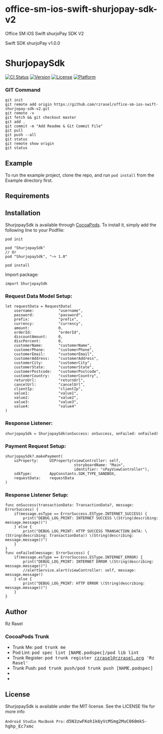 # office-sm-ios-swift-shurjopay-sdk-v2
Office SM iOS Swift shurjoPay SDK V2

Swift SDK shurjoPay v1.0.0

# ShurjopaySdk

[![CI Status](https://img.shields.io/travis/shurjoMukhiDev/ShurjopaySdk.svg?style=flat)](https://travis-ci.org/shurjoMukhiDev/ShurjopaySdk)
[![Version](https://img.shields.io/cocoapods/v/ShurjopaySdk.svg?style=flat)](https://cocoapods.org/pods/ShurjopaySdk)
[![License](https://img.shields.io/cocoapods/l/ShurjopaySdk.svg?style=flat)](https://cocoapods.org/pods/ShurjopaySdk)
[![Platform](https://img.shields.io/cocoapods/p/ShurjopaySdk.svg?style=flat)](https://cocoapods.org/pods/ShurjopaySdk)

### GIT Command
```git_command
git init
git remote add origin https://github.com/rzrasel/office-sm-ios-swift-shurjopay-sdk-v2.git
git remote -v
git fetch && git checkout master
git add .
git commit -m "Add Readme & Git Commit File"
git pull
git push --all
git status
git remote show origin
git status
```

## Example

To run the example project, clone the repo, and run `pod install` from the Example directory first.

## Requirements

## Installation

ShurjopaySdk is available through [CocoaPods](https://cocoapods.org). To install
it, simply add the following line to your Podfile:

```ruby_podInit
pod init
```

```ruby_shurjoPaySdk
pod "ShurjopaySdk"
// Or
pod "ShurjopaySdk", "~> 1.0"
```

```ruby_podInstall
pod install
```

Import package:

```git_request_import
import ShurjopaySdk
```

### Request Data Model Setup:

```git_request_data_model_setup
let requestData = RequestData(
    username:           "username",
    password:           "password",
    prefix:             "prefix",
    currency:           "currency",
    amount:             0,
    orderId:            "orderId",
    discountAmount:     0,
    discPercent:        0,
    customerName:       "customerName",
    customerPhone:      "customerPhone",
    customerEmail:      "customerEmail",
    customerAddress:    "customerAddress",
    customerCity:       "customerCity",
    customerState:      "customerState",
    customerPostcode:   "customerPostcode",
    customerCountry:    "customerCountry",
    returnUrl:          "returnUrl",
    cancelUrl:          "cancelUrl",
    clientIp:           "clientIp",
    value1:             "value1",
    value2:             "value2",
    value3:             "value3",
    value4:             "value4"
)
```

### Response Listener:

```git_response_listener
shurjopaySdk = ShurjopaySdk(onSuccess: onSuccess, onFailed: onFailed)
```

### Payment Request Setup:

```git_payment_request_setup
shurjopaySdk?.makePayment(
    uiProperty:     UIProperty(viewController: self,
                               storyboardName: "Main",
                               identifier: "sPayViewController"),
    sdkType:        AppConstants.SDK_TYPE_SANDBOX,
    requestData:    requestData
)
```
### Response Listener Setup:

```git_response_listener_setup
func onSuccess(transactionData: TransactionData?, message: ErrorSuccess) {
    if(message.esType == ErrorSuccess.ESType.INTERNET_SUCCESS) {
        print("DEBUG_LOG_PRINT: INTERNET SUCCESS \(String(describing: message.message))")
    } else {
        print("DEBUG_LOG_PRINT: HTTP SUCCESS TRANSACTION_DATA: \(String(describing: transactionData)) \(String(describing: message.message))")
    }
}
func onFailed(message: ErrorSuccess) {
    if(message.esType == ErrorSuccess.ESType.INTERNET_ERROR) {
        print("DEBUG_LOG_PRINT: INTERNET ERROR \(String(describing: message.message))")
        //alertService.alert(viewController: self, message: message.message!)
    } else {
        print("DEBUG_LOG_PRINT: HTTP ERROR \(String(describing: message.message))")
    }
}
```

## Author

Rz Rasel

### CocoaPods Trunk
- Trunk Me: <kbd>pod trunk me</kbd>
- Pod Lint: <kbd>pod spec lint [NAME.podspec]/pod lib lint</kbd>
- Trunk Register: <kbd>pod trunk register rzrasel@rzrasel.org 'Rz Rasel'</kbd>
- Trunk Push: <kbd>pod trunk push/pod trunk push [NAME.podspec]</kbd>
- <kbd></kbd>
- <kbd></kbd>

## License

ShurjopaySdk is available under the MIT license. See the LICENSE file for more info

`Android Studio MacBook Pro:` <kbd>d5N3zwFKoh1k6yVcMSmg2MuC060mkS-hghp_Ec7xmc</kbd>
